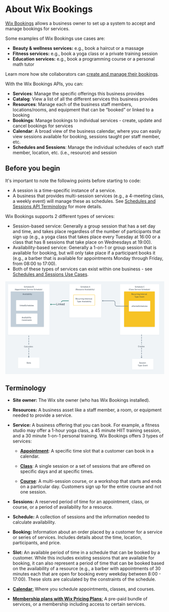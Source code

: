 # About Wix Bookings

[Wix Bookings](https://support.wix.com/en/article/about-wix-bookings) allows a business owner to set up a system to accept and manage bookings for services.

Some examples of Wix Bookings use cases are:

- **Beauty & wellness services:** e.g., book a haircut or a massage
- **Fitness services:** e.g., book a yoga class or a private training session
- **Education services:** e.g., book a programming course or a personal math tutor

Learn more how site collaborators can [create and manage their bookings](https://support.wix.com/en/article/wix-bookings-about-wix-bookings). 

With the Wix Bookings APIs, you can:

- **Services**: Manage the specific offerings this business provides
- **Catalog**: View a list of all the different services this business provides
- **Resources**: Manage each of the business staff members, locations/rooms, and equipment that can be “booked” or linked to a booking
- **Bookings**: Manage bookings to individual services - create, update and cancel bookings for services
- **Calendar**: A broad view of the business calendar, where you can easily view sessions available for booking, sessions taught per staff member, etc.
- **Schedules and Sessions**: Manage the individual schedules of each staff member, location, etc. (i.e., resource) and session 

## Before you begin

It's important to note the following points before starting to code:
- A session is a time-specific instance of a service. 
- A business that provides multi-session services (e.g., a 4-meeting class, a weekly event) will manage these as schedules. See [Schedules and Sessions API Terminology](https://dev.wix.com/api/rest/wix-bookings/schedules-and-sessions/introduction) for more details.


Wix Bookings supports 2 different types of services:
- Session-based service: Generally a group session that has a set day and time, and takes place regardless of the number of participants that sign up (e.g., a yoga class that takes place every Tuesday at 16:00 or a class that has 8 sessions that take place on Wednesdays at 19:00).
- Availability-based service: Generally a 1-on-1 or group session that is available for booking, but will only take place if a participant books it (e.g., a barber that is available for appointments Monday through Friday, from 08:00 to 17:00).
- Both of these types of services can exist within one business - see [Schedules and Sessions Use Cases](https://dev.wix.com/api/rest/wix-bookings/schedules-and-sessions/introduction).

</blockquote>

![AboutBookingsImage](../../media/BookingsSchedules.png)

## Terminology

- **Site owner:** The Wix site owner (who has Wix Bookings installed).

- **Resources:** A business asset like a staff member, a room, or equipment needed to provide a service.

- **Service:** A business offering that you can book. For example, a fitness studio may offer a 1-hour yoga class, a 45 minute HIIT training session, and a 30 minute 1-on-1 personal training. Wix Bookings offers 3 types of services:

  + [**Appointment**](https://support.wix.com/en/article/creating-the-right-booking-service-for-your-business#appointments): A specific time slot that a customer can book in a calendar.

  + [**Class**](https://support.wix.com/en/article/creating-the-right-booking-service-for-your-business#classes): A single session or a set of sessions that are offered on specific days and at specific times.
  + [**Course**](https://support.wix.com/en/article/creating-the-right-booking-service-for-your-business#courses): A multi-session course, or a workshop that starts and ends on a particular day. Customers sign up for the entire course and not one session.

- **Sessions:** A reserved period of time for an appointment, class, or course, or a period of availability for a resource.

- **Schedule:** A collection of sessions and the information needed to calculate availability.

- **Booking:** Information about an order placed by a customer for a service or series of services. Includes details about the time, location, participants, and price.

- **Slot:** An available period of time in a schedule that can be booked by a customer. While this includes existing sessions that are available for booking, it can also represent a period of time that can be booked based on the availability of a resource (e.g., a barber with appointments of 30 minutes each that are open for booking every weekday between 8:00 - 17:00). These slots are calculated by the constraints of the schedule.

- [**Calendar**:](https://support.wix.com/en/article/wix-bookings-about-the-wix-booking-calendar) Where you schedule appointments, classes, and courses.

- [**Membership plans with Wix Pricing Plans**:](https://support.wix.com/en/article/wix-bookings-about-wix-bookings#selling-membership-plans-and-packages) A pre-paid bundle of services, or a membership including access to certain services.